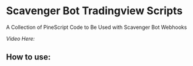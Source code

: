 # Scavenger Bot Tradingview Scripts
A Collection of PineScript Code to Be Used with Scavenger Bot Webhooks

*Video Here:*

## How to use:
